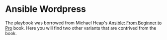 # Ansible Wordpress

The playbook was borrowed from Michael Heap's [Ansible: From Beginner to Pro](https://www.apress.com/us/book/9781484216606) book. Here you will find two other variants that are contrived from the book.
